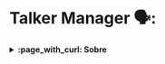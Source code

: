 # Talker Manager 🗣️:

<details>
## <summary markdown="span"><strong>:page_with_curl: Sobre</strong></summary><br />

O projeto consiste em uma aplicação Express usando Middlewares, onde construiremos uma aplicação de cadastro de talkers (palestrantes) usando uma API de um CRUD  (Create, Read, Update e Delete) e alguns endpoints para ler e escrever em um arquivo utilizando o módulo fs.
</details>

